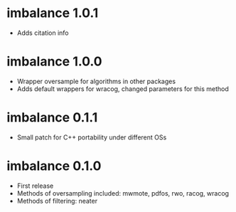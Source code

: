# imbalance 1.0.1
  * Adds citation info

# imbalance 1.0.0
  * Wrapper oversample for algorithms in other packages
  * Adds default wrappers for wracog, changed parameters for this method

# imbalance 0.1.1
  * Small patch for C++ portability under different OSs

# imbalance 0.1.0
  * First release
  * Methods of oversampling included: mwmote, pdfos, rwo, racog, wracog
  * Methods of filtering: neater
